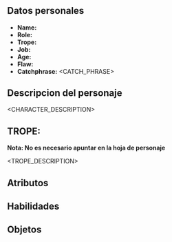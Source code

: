 
# <NAME>

## Datos personales

* **Name:** <NAME>
* **Role:** <ROLE>
* **Trope:** <TROPE>
* **Job:** <JOB>
* **Age:** <AGE>
* **Flaw:** <FLAW>
* **Catchphrase:** <CATCH_PHRASE>

## Descripcion del personaje

<CHARACTER_DESCRIPTION>

## TROPE: <TROPE>

**Nota: No es necesario apuntar en la hoja de personaje**

<TROPE_DESCRIPTION>

## Atributos

<ATTRIBUTES>

## Habilidades

<FEATURES>

## Objetos

<GEAR>